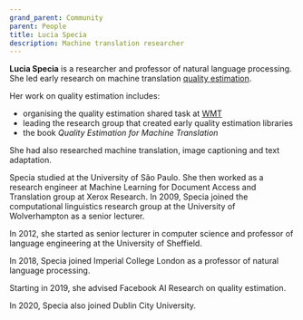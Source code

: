 ```yaml
---
grand_parent: Community
parent: People
title: Lucia Specia
description: Machine translation researcher
---
```


**Lucia Specia** is a researcher and professor of natural language processing.
She led early research on machine translation [quality estimation](/quality/quality-estimation.md).

Her work on quality estimation includes:
* organising the quality estimation shared task at [WMT](/community/communities.md#workshop_on_statistical_machine_translation)
* leading the research group that created early quality estimation libraries
* the book *Quality Estimation for Machine Translation*

She had also researched machine translation, image captioning and text adaptation.

Specia studied at the University of São Paulo.  She then worked as a research engineer at Machine Learning for Document Access and Translation group at Xerox Research.  In 2009, Specia joined the computational linguistics research group at the University of Wolverhampton as a senior lecturer.

In 2012, she started as senior lecturer in computer science and professor of language engineering at the University of Sheffield.

In 2018, Specia joined Imperial College London as a professor of natural language processing.

Starting in 2019, she advised Facebook AI Research on quality estimation.

In 2020, Specia also joined Dublin City University.
